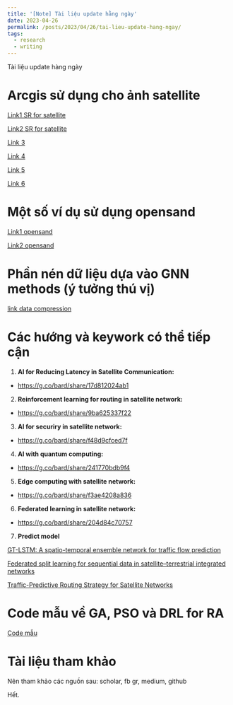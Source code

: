 ```yaml
---
title: '[Note] Tài liệu update hằng ngày'
date: 2023-04-26
permalink: /posts/2023/04/26/tai-lieu-update-hang-ngay/
tags:
  - research
  - writing
--- 
```


Tài liệu update hàng ngày

Arcgis sử dụng cho ảnh satellite 
======

[Link1 SR for satellite](https://developers.arcgis.com/python/samples/increase-image-resolution-using-superresolution/)

[Link2 SR for satellite](https://medium.com/geoai/satellite-image-super-resolution-with-sr3-bfcf8859bc0f)

[Link 3](
https://medium.com/@kaushik.koneripalli/satellite-image-data-augmentation-using-stable-diffusion-for-object-detection-segmentation-8b1fe87b969)

[Link 4](https://medium.com/@northamericangeoscientistsorg/deep-learning-for-satellite-image-classification-with-python-ceff1cdf41fb)

[Link 5](https://blog.palantir.com/transfer-learning-5c9f9f9b076f)

[Link 6](https://github.com/geethen/geeconformal)

Một số ví dụ sử dụng opensand
======

[Link1 opensand](https://github.com/moonlight200/quic-opensand-evaluation)

[Link2 opensand](https://github.com/moonlight200/quic-opensand-emulation)

Phần nén dữ liệu dựa vào GNN methods (ý tưởng thú vị)
======

[link data compression](https://github.com/BNN-UPC/Atom_Neural_Traffic_Compression)


Các hướng và keywork có thể tiếp cận
======

1. **AI for Reducing Latency in Satellite Communication:** 
- https://g.co/bard/share/17d812024ab1

2. **Reinforcement learning for routing in satellite network:** 
- https://g.co/bard/share/9ba625337f22

3. **AI for securiry in satellite network:** 
- https://g.co/bard/share/f48d9cfced7f

4. **AI with quantum computing:** 
- https://g.co/bard/share/241770bdb9f4

5. **Edge computing with satellite network:** 
- https://g.co/bard/share/f3ae4208a836

6. **Federated learning in satellite network:** 
- https://g.co/bard/share/204d84c70757

7. **Predict model**

[GT-LSTM: A spatio-temporal ensemble network for traffic flow prediction](https://pubmed.ncbi.nlm.nih.gov/38103435/)

[Federated split learning for sequential data in satellite–terrestrial integrated networks](https://www.sciencedirect.com/science/article/abs/pii/S1566253523004578)

[Traffic-Predictive Routing Strategy for Satellite Networks](https://www.mdpi.com/2079-9292/13/1/6)

Code mẫu về GA, PSO và DRL for RA
======

[Code mẫu](https://drive.google.com/drive/u/0/folders/1rdOC9hbdrIvih7BBy-WdfRPLc7KHlEjX)

Tài liệu tham khảo
======

Nên tham khảo các nguồn sau: scholar, fb gr, medium, github


Hết.

